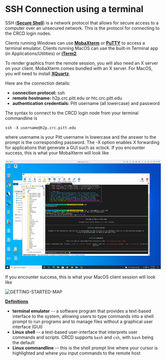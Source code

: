# SSH Connection using a terminal

SSH ([**Secure Shell**](https://en.wikipedia.org/wiki/Secure_Shell)) is a network protocol that allows for secure access 
to a computer over an unsecured network. This is the protocol for connecting to the CRCD login nodes.

Clients running Windows can use [**MobaXterm**](https://mobaxterm.mobatek.net/) or [**PuTTY**](https://www.putty.org/) to 
access a terminal emulator. Clients running MacOS can use the built-in Terminal app (in Applications/Utilities) or 
[**iTerm2**](https://iterm2.com/).

To render graphics from the remote session, you will also need an X server on your client. MobaXterm comes bundled with 
an X server. For MacOS, you will need to install [**XQuartz**](https://www.xquartz.org/).

Here are the connection details:

* **connection protocol:** ssh
* **remote hostname:** h2p.crc.pitt.edu or htc.crc.pitt.edu
* **authentication credentials:** Pitt username (all lowercase) and password

The syntax to connect to the CRCD login node from your terminal commandline is

```commandline
ssh -X username@h2p.crc.pitt.edu
```

where username is your Pitt username in lowercase and the answer to the prompt is the corresponding password. The -X option 
enables X forwarding for applications that generate a GUI such as xclock. If you encounter success, this is what your 
MobaXterm will look like

![GETTING-STARTED-MAP](../_assets/img/web-portals/MobaXterm.png)

If you encounter success, this is what your MacOS client session will look like

![GETTING-STARTED-MAP](../_assets/img/web-portals/iTerm2.png)

<ins>**Definitions**</ins>

*   **terminal emulator** -- a software program that provides a text-based interface to the system, allowing users to type 
commands into a shell prompt to run programs and to manage files without a graphical user interface (GUI)
*   **Linux shell** -- a text-based user-interface that interprets user commands and scripts. CRCD supports `bash` and `csh`, with
 `bash` being the default
*   **Linux commandline** -- this is the shell prompt line where your cursor is highlighted and where you input commands to the
 remote host
